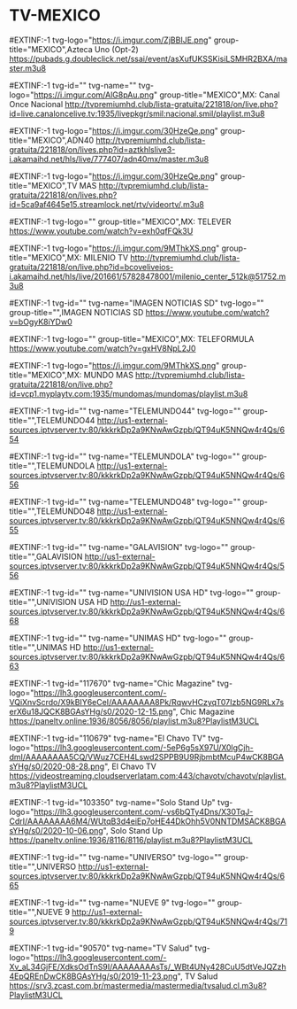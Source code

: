 # TV-MEXICO

#EXTINF:-1 tvg-logo="https://i.imgur.com/ZjBBIJE.png" group-title="MEXICO",Azteca Uno (Opt-2)
https://pubads.g.doubleclick.net/ssai/event/asXufUKSSKisiLSMHR2BXA/master.m3u8

#EXTINF:-1 tvg-id="" tvg-name="" tvg-logo="https://i.imgur.com/AlG8pAu.png" group-title="MEXICO",MX: Canal Once Nacional
http://tvpremiumhd.club/lista-gratuita/221818/on/live.php?id=live.canaloncelive.tv:1935/livepkgr/smil:nacional.smil/playlist.m3u8

#EXTINF:-1 tvg-logo="https://i.imgur.com/30HzeQe.png" group-title="MEXICO",ADN40
http://tvpremiumhd.club/lista-gratuita/221818/on/lives.php?id=aztkhlslive3-i.akamaihd.net/hls/live/777407/adn40mx/master.m3u8

#EXTINF:-1 tvg-logo="https://i.imgur.com/30HzeQe.png" group-title="MEXICO",TV MAS
http://tvpremiumhd.club/lista-gratuita/221818/on/lives.php?id=5ca9af4645e15.streamlock.net/rtv/videortv/.m3u8

#EXTINF:-1 tvg-logo="" group-title="MEXICO",MX: TELEVER
https://www.youtube.com/watch?v=exh0qfFQk3U

#EXTINF:-1 tvg-logo="https://i.imgur.com/9MThkXS.png" group-title="MEXICO",MX: MILENIO TV
http://tvpremiumhd.club/lista-gratuita/221818/on/live.php?id=bcoveliveios-i.akamaihd.net/hls/live/201661/57828478001/milenio_center_512k@51752.m3u8

#EXTINF:-1 tvg-id="" tvg-name="IMAGEN NOTICIAS SD" tvg-logo="" group-title="",IMAGEN NOTICIAS SD
https://www.youtube.com/watch?v=bOgyK8iYDw0

#EXTINF:-1 tvg-logo="" group-title="MEXICO",MX: TELEFORMULA
https://www.youtube.com/watch?v=gxHV8NpL2J0

#EXTINF:-1 tvg-logo="https://i.imgur.com/9MThkXS.png" group-title="MEXICO",MX: MUNDO MAS
http://tvpremiumhd.club/lista-gratuita/221818/on/live.php?id=vcp1.myplaytv.com:1935/mundomas/mundomas/playlist.m3u8

#EXTINF:-1 tvg-id="" tvg-name="TELEMUNDO44" tvg-logo="" group-title="",TELEMUNDO44
http://us1-external-sources.iptvserver.tv:80/kkkrkDp2a9KNwAwGzpb/QT94uK5NNQw4r4Qs/654

#EXTINF:-1 tvg-id="" tvg-name="TELEMUNDOLA" tvg-logo="" group-title="",TELEMUNDOLA
http://us1-external-sources.iptvserver.tv:80/kkkrkDp2a9KNwAwGzpb/QT94uK5NNQw4r4Qs/656

#EXTINF:-1 tvg-id="" tvg-name="TELEMUNDO48" tvg-logo="" group-title="",TELEMUNDO48
http://us1-external-sources.iptvserver.tv:80/kkkrkDp2a9KNwAwGzpb/QT94uK5NNQw4r4Qs/655

#EXTINF:-1 tvg-id="" tvg-name="GALAVISION" tvg-logo="" group-title="",GALAVISION
http://us1-external-sources.iptvserver.tv:80/kkkrkDp2a9KNwAwGzpb/QT94uK5NNQw4r4Qs/556

#EXTINF:-1 tvg-id="" tvg-name="UNIVISION USA HD" tvg-logo="" group-title="",UNIVISION USA HD
http://us1-external-sources.iptvserver.tv:80/kkkrkDp2a9KNwAwGzpb/QT94uK5NNQw4r4Qs/668

#EXTINF:-1 tvg-id="" tvg-name="UNIMAS HD" tvg-logo="" group-title="",UNIMAS HD
http://us1-external-sources.iptvserver.tv:80/kkkrkDp2a9KNwAwGzpb/QT94uK5NNQw4r4Qs/663

#EXTINF:-1 tvg-id="117670" tvg-name="Chic Magazine" tvg-logo="https://lh3.googleusercontent.com/-VQiXnvScrdo/X9kBIY6eCeI/AAAAAAAA8Pk/RqwvHCzyqT07Izb5NG9RLx7serX6u18JQCK8BGAsYHg/s0/2020-12-15.png", Chic Magazine
https://paneltv.online:1936/8056/8056/playlist.m3u8?PlaylistM3UCL

#EXTINF:-1 tvg-id="110679" tvg-name="El Chavo TV" tvg-logo="https://lh3.googleusercontent.com/-5eP6g5sX97U/X0lgCjh-dmI/AAAAAAAA5CQ/VWuz7CEH4Lswd2SPPB9U9RjbmbtMcuP4wCK8BGAsYHg/s0/2020-08-28.png", El Chavo TV
https://videostreaming.cloudserverlatam.com:443/chavotv/chavotv/playlist.m3u8?PlaylistM3UCL

#EXTINF:-1 tvg-id="103350" tvg-name="Solo Stand Up" tvg-logo="https://lh3.googleusercontent.com/-vs6bQTy4Dns/X30TqJ-CdrI/AAAAAAAA6M4/WUtqB3d4eiEp7oHE44DkOhh5V0NNTDMSACK8BGAsYHg/s0/2020-10-06.png", Solo Stand Up
https://paneltv.online:1936/8116/8116/playlist.m3u8?PlaylistM3UCL

#EXTINF:-1 tvg-id="" tvg-name="UNIVERSO" tvg-logo="" group-title="",UNIVERSO
http://us1-external-sources.iptvserver.tv:80/kkkrkDp2a9KNwAwGzpb/QT94uK5NNQw4r4Qs/665

#EXTINF:-1 tvg-id="" tvg-name="NUEVE 9" tvg-logo="" group-title="",NUEVE 9
http://us1-external-sources.iptvserver.tv:80/kkkrkDp2a9KNwAwGzpb/QT94uK5NNQw4r4Qs/719

#EXTINF:-1 tvg-id="90570" tvg-name="TV Salud" tvg-logo="https://lh3.googleusercontent.com/-Xv_aL34GjFE/XdksOdTnS9I/AAAAAAAAsTs/_WBt4UNy428CuU5dtVeJQZzh4EpQREnDwCK8BGAsYHg/s0/2019-11-23.png", TV Salud
https://srv3.zcast.com.br/mastermedia/mastermedia/tvsalud.cl.m3u8?PlaylistM3UCL




